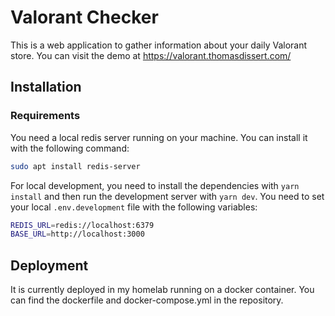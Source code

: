 # Valorant Checker

This is a web application to gather information about your daily Valorant store. You can visit the demo at https://valorant.thomasdissert.com/

## Installation

### Requirements

You need a local redis server running on your machine. You can install it with the following command:

```bash
sudo apt install redis-server
```

For local development, you need to install the dependencies with `yarn install` and then run the development server with `yarn dev`.
You need to set your local `.env.development` file with the following variables:

```bash
REDIS_URL=redis://localhost:6379
BASE_URL=http://localhost:3000
```

## Deployment

It is currently deployed in my homelab running on a docker container. You can find the dockerfile and docker-compose.yml in the repository.